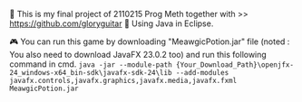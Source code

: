 📌 This is my final project of 2110215 Prog Meth together with >> https://github.com/gloryguitar
🔧 Using Java in Eclipse.

🎮 You can run this game by downloading "MeawgicPotion.jar" file (noted : You also need to download JavaFX 23.0.2 too) and run this following command in cmd.
```java -jar --module-path {Your_Download_Path}\openjfx-24_windows-x64_bin-sdk\javafx-sdk-24\lib --add-modules javafx.controls,javafx.graphics,javafx.media,javafx.fxml MeawgicPotion.jar ```
